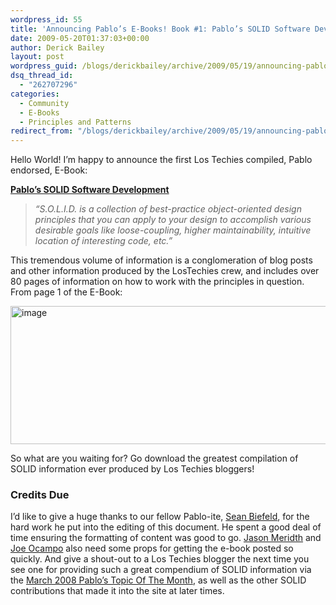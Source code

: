 ```yaml
---
wordpress_id: 55
title: 'Announcing Pablo’s E-Books! Book #1: Pablo’s SOLID Software Development'
date: 2009-05-20T01:37:03+00:00
author: Derick Bailey
layout: post
wordpress_guid: /blogs/derickbailey/archive/2009/05/19/announcing-pablo-s-e-books-book-1-pablo-s-solid-software-development.aspx
dsq_thread_id:
  - "262707296"
categories:
  - Community
  - E-Books
  - Principles and Patterns
redirect_from: "/blogs/derickbailey/archive/2009/05/19/announcing-pablo-s-e-books-book-1-pablo-s-solid-software-development.aspx/"
---
```

Hello World! I’m happy to announce the first Los Techies compiled, Pablo endorsed, E-Book: 

[**Pablo’s SOLID Software Development**](http://www.lostechies.com/content/pablo_ebook.aspx)

> _“S.O.L.I.D. is a collection of best-practice object-oriented design principles that you can apply to your design to accomplish various desirable goals like loose-coupling, higher maintainability, intuitive location of interesting code, etc.”_

This tremendous volume of information is a conglomeration of blog posts and other information produced by the LosTechies crew, and includes over 80 pages of information on how to work with the principles in question. From page 1 of the E-Book:

[<img style="border-top-width: 0px;border-left-width: 0px;border-bottom-width: 0px;border-right-width: 0px" height="221" alt="image" src="http://lostechies.com/content/derickbailey/uploads/2011/03/image_thumb_352F4694.png" width="564" border="0" />](http://lostechies.com/content/derickbailey/uploads/2011/03/image_3FB01AB4.png) 

So what are you waiting for? Go download the greatest compilation of SOLID information ever produced by Los Techies bloggers!

### Credits Due

I’d like to give a huge thanks to our fellow Pablo-ite, [Sean Biefeld](http://www.lostechies.com/blogs/seanbiefeld/default.aspx), for the hard work he put into the editing of this document. He spent a good deal of time ensuring the formatting of content was good to go. [Jason Meridth](http://www.lostechies.com/blogs/jason_meridth/default.aspx) and [Joe Ocampo](http://www.lostechies.com/blogs/joe_ocampo/default.aspx) also need some props for getting the e-book posted so quickly. And give a shout-out to a Los Techies blogger the next time you see one for providing such a great compendium of SOLID information via the [March 2008 Pablo’s Topic Of The Month](http://www.lostechies.com/blogs/chad_myers/archive/2008/03/07/pablo-s-topic-of-the-month-march-solid-principles.aspx), as well as the other SOLID contributions that made it into the site at later times.